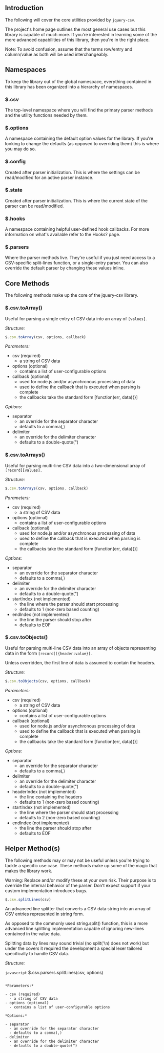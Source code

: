 ## Introduction

The following will cover the core utilities provided by `jquery-csv`.

The project's home page outlines the most general use cases but this library is capable of much more. If you're interested in learning some of the more advanced capabilities of this library, then you're in the right place.

Note: To avoid confusion, assume that the terms row/entry and column/value as both will be used interchangeably.

## Namespaces

To keep the library out of the global namespace, everything contained in this library has been organized into a hierarchy of namespaces.

### $.csv

The top-level namespace where you will find the primary parser methods and the utility functions needed by them.

### $.options

A namespace containing the default option values for the library. If you're looking to change the defaults (as opposed to overriding them) this is where you may do so.

### $.config

Created after parser initialization. This is where the settings can be read/modified for an active parser instance.

### $.state

Created after parser initialization. This is where the current state of the parser can be read/modified.

### $.hooks

A namespace containing helpful user-defined hook callbacks. For more information on what's available refer to the Hooks? page.

### $.parsers

Where the parser methods live. They're useful if you just need access to a CSV-specific split-lines function, or a single-entry parser. You can also override the default parser by changing these values inline.

## Core Methods

The following methods make up the core of the jquery-csv library.

### $.csv.toArray()
Useful for parsing a single entry of CSV data into an array of `[values]`.

*Structure:*

```javascript
$.csv.toArray(csv, options, callback)
```

*Parameters:*

- csv (required)
  - a string of CSV data
- options (optional)
  - contains a list of user-configurable options
- callback (optional)
  - used for node.js and/or asynchronous processing of data
  - used to define the callback that is executed when parsing is complete
  - the callbacks take the standard form [function(err, data){}]

*Options:*

- separator
  - an override for the separator character
  - defaults to a comma(,)
- delimiter
  - an override for the delimiter character
  - defaults to a double-quote(")

### $.csv.toArrays()

Useful for parsing multi-line CSV data into a two-dimensional array of `[record][values].`

*Structure:*

```javascript
$.csv.toArrays(csv, options, callback)
```

*Parameters:*

- csv (required)
  - a string of CSV data
- options (optional)
  - contains a list of user-configurable options
- callback (optional)
  - used for node.js and/or asynchronous processing of data
  - used to define the callback that is executed when parsing is complete
  - the callbacks take the standard form [function(err, data){}]

*Options:*

- separator
  - an override for the separator character
  - defaults to a comma(,)
- delimiter
  - an override for the delimiter character
  - defaults to a double-quote(")
- startIndex (not implemented)
  - the line where the parser should start processing
  - defaults to 1 (non-zero based counting)
- endIndex (not implemented)
  - the line the parser should stop after
  - defaults to EOF

### $.csv.toObjects()

Useful for parsing multi-line CSV data into an array of objects representing data in the form `[record][{header:value}]`.

Unless overridden, the first line of data is assumed to contain the headers.

*Structure:*

```javascript
$.csv.toObjects(csv, options, callback)
```

*Parameters:*

- csv (required)
  - a string of CSV data
- options (optional)
  - contains a list of user-configurable options
- callback (optional)
  - used for node.js and/or asynchronous processing of data
  - used to define the callback that is executed when parsing is complete
  - the callbacks take the standard form [function(err, data){}]

*Options:*

- separator
  - an override for the separator character
  - defaults to a comma(,)
- delimiter
  - an override for the delimiter character
  - defaults to a double-quote(")
- headerIndex (not implemented)
  - the line containing the headers
  - defaults to 1 (non-zero based counting)
- startIndex (not implemented)
  - the line where the parser should start processing
  - defaults to 2 (non-zero based counting)
- endIndex (not implemented)
  - the line the parser should stop after
  - defaults to EOF

## Helper Method(s)

The following methods may or may not be useful unless you're trying to tackle a specific use case. These methods make up some of the magic that makes the library work.

Warning: Replace and/or modify these at your own risk. Their purpose is to override the internal behavior of the parser. Don't expect support if your custom implementation introduces bugs.

```javascript
$.csv.splitLines(csv)
```

An advanced line splitter that converts a CSV data string into an array of CSV entries represented in string form.

As opposed to the commonly used string.split() function, this is a more advanced line splitting implementation capable of ignoring new-lines contained in the value data.

Splitting data by lines may sound trivial (no split('\n) does not work) but under the covers it required the development a special lexer tailored specifically to handle CSV data.

*Structure:*

```javascript```
$.csv.parsers.splitLines(csv, options)
```

*Parameters:*

- csv (required)
  - a string of CSV data
- options (optional)
  - contains a list of user-configurable options

*Options:*

- separator
  - an override for the separator character
  - defaults to a comma(,)
- delimiter
  - an override for the delimiter character
  - defaults to a double-quote(")